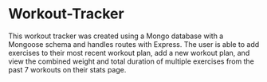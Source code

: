 # Workout-Tracker
This workout tracker was created using a Mongo database with a Mongoose schema and handles routes with Express. The user is able to add exercises to their most recent workout plan, add a new workout plan, and view the combined weight and total duration of multiple exercises from the past 7 workouts on their stats page.
